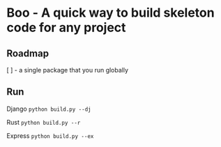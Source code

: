 # Boo - A quick way to build skeleton code for any project


## Roadmap 

[  ] - a single package that you run globally 


## Run

Django
```python build.py --dj```

Rust
```python build.py --r```

Express
```python build.py --ex```
